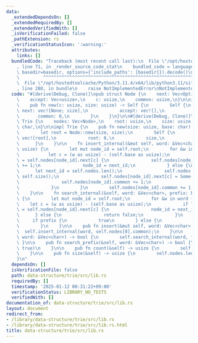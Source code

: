 ```yaml
---
data:
  _extendedDependsOn: []
  _extendedRequiredBy: []
  _extendedVerifiedWith: []
  _isVerificationFailed: false
  _pathExtension: rs
  _verificationStatusIcon: ':warning:'
  attributes:
    links: []
  bundledCode: "Traceback (most recent call last):\n  File \"/opt/hostedtoolcache/Python/3.11.4/x64/lib/python3.11/site-packages/onlinejudge_verify/documentation/build.py\"\
    , line 71, in _render_source_code_stat\n    bundled_code = language.bundle(stat.path,\
    \ basedir=basedir, options={'include_paths': [basedir]}).decode()\n          \
    \         ^^^^^^^^^^^^^^^^^^^^^^^^^^^^^^^^^^^^^^^^^^^^^^^^^^^^^^^^^^^^^^^^^^^^^^^^^^^^^^^^^\n\
    \  File \"/opt/hostedtoolcache/Python/3.11.4/x64/lib/python3.11/site-packages/onlinejudge_verify/languages/rust.py\"\
    , line 288, in bundle\n    raise NotImplementedError\nNotImplementedError\n"
  code: "#[derive(Debug, Clone)]\npub struct Node {\n    next: Vec<Option<usize>>,\n\
    \    accept: Vec<usize>,\n    c: usize,\n    common: usize,\n}\n\nimpl Node {\n\
    \    pub fn new(c: usize, size: usize) -> Self {\n        Self {\n           \
    \ next: vec![None; size],\n            accept: vec![],\n            c,\n     \
    \       common: 0,\n        }\n    }\n}\n\n#[derive(Debug, Clone)]\npub struct\
    \ Trie {\n    nodes: Vec<Node>,\n    root: usize,\n    size: usize,\n    base:\
    \ char,\n}\n\nimpl Trie {\n    pub fn new(size: usize, base: char) -> Self {\n\
    \        let root = Node::new(size, size);\n        Self {\n            nodes:\
    \ vec![root],\n            root: 0,\n            size,\n            base,\n  \
    \      }\n    }\n\n    fn insert_internal(&mut self, word: &Vec<char>, word_id:\
    \ usize) {\n        let mut node_id = self.root;\n        for &w in word {\n \
    \           let c = (w as usize) - (self.base as usize);\n            if let Some(next_id)\
    \ = self.nodes[node_id].next[c] {\n                self.nodes[node_id].common\
    \ += 1;\n                node_id = next_id;\n            } else {\n          \
    \      let next_id = self.nodes.len();\n                self.nodes.push(Node::new(c,\
    \ self.size));\n                self.nodes[node_id].next[c] = Some(next_id);\n\
    \                self.nodes[node_id].common += 1;\n                node_id = next_id;\n\
    \            }\n        }\n        self.nodes[node_id].common += 1;\n        self.nodes[node_id].accept.push(word_id);\n\
    \    }\n\n    fn search_internal(&self, word: &Vec<char>, prefix: bool) -> bool\
    \ {\n        let mut node_id = self.root;\n        for &w in word {\n        \
    \    let c = (w as usize) - (self.base as usize);\n            if let Some(next_id)\
    \ = self.nodes[node_id].next[c] {\n                node_id = next_id;\n      \
    \      } else {\n                return false;\n            }\n        }\n   \
    \     if prefix {\n            true\n        } else {\n            !self.nodes[node_id].accept.is_empty()\n\
    \        }\n    }\n\n    pub fn insert(&mut self, word: &Vec<char>) {\n      \
    \  self.insert_internal(word, self.nodes[0].common);\n    }\n\n    pub fn search(&self,\
    \ word: &Vec<char>) -> bool {\n        self.search_internal(word, false)\n   \
    \ }\n\n    pub fn search_prefix(&self, word: &Vec<char>) -> bool {\n        self.search_internal(word,\
    \ true)\n    }\n\n    pub fn count(&self) -> usize {\n        self.nodes[self.root].common\n\
    \    }\n\n    pub fn size(&self) -> usize {\n        self.nodes.len()\n    }\n\
    }\n"
  dependsOn: []
  isVerificationFile: false
  path: data-structure/trie/src/lib.rs
  requiredBy: []
  timestamp: '2025-01-12 00:31:22+09:00'
  verificationStatus: LIBRARY_NO_TESTS
  verifiedWith: []
documentation_of: data-structure/trie/src/lib.rs
layout: document
redirect_from:
- /library/data-structure/trie/src/lib.rs
- /library/data-structure/trie/src/lib.rs.html
title: data-structure/trie/src/lib.rs
---
```

